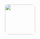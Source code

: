 <img src="https://i.pinimg.com/originals/25/da/81/25da81c5a0d93b369bc84f2f833a9708.gif">

<style>
  img{
    border-radius: 10px;
    width: 100px;
  }
  
 </style>
